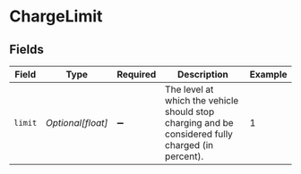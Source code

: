 # ChargeLimit


## Fields

| Field                                                                                             | Type                                                                                              | Required                                                                                          | Description                                                                                       | Example                                                                                           |
| ------------------------------------------------------------------------------------------------- | ------------------------------------------------------------------------------------------------- | ------------------------------------------------------------------------------------------------- | ------------------------------------------------------------------------------------------------- | ------------------------------------------------------------------------------------------------- |
| `limit`                                                                                           | *Optional[float]*                                                                                 | :heavy_minus_sign:                                                                                | The level at which the vehicle should stop charging and be considered fully charged (in percent). | 1                                                                                                 |